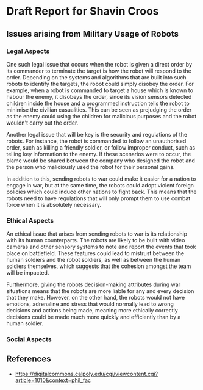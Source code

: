 # Draft Report for Shavin Croos
## Issues arising from Military Usage of Robots

### Legal Aspects
One such legal issue that occurs when the robot is given a direct order by its commander to terminate the target is how the robot will respond to the order. Depending on the systems and algorithms that are built into such robots to identify the targets, the robot could simply disobey the order. For example, when a robot is commanded to target a house which is known to habour the enemy, it disobeys the order, since its vision sensors detected children inside the house and a programmed instruction tells the robot to minimise the civilian casualities. This can be seen as prejudging the order as the enemy could using the children for malicious purposes and the robot wouldn't carry out the order.

Another legal issue that will be key is the security and regulations of the robots. For instance, the robot is commanded to follow an unauthorised order, such as killing a friendly soldier, or follow improper conduct, such as telling key information to the enemy. If these scenarios were to occur, the blame would be shared between the company who designed the robot and the person who maliciously used the robot for their personal gains.

In addition to this, sending robots to war could make it easier for a nation to engage in war, but at the same time, the robots could adopt violent foreign policies which could induce other nations to fight back. This means that the robots need to have regulations that will only prompt them to use combat force when it is absolutely necessary.

### Ethical Aspects
An ethical issue that arises from sending robots to war is its relationship with its human counterparts. The robots are likely to be built with video cameras and other sensory systems to note and report the events that took place on battlefield. These features could lead to mistrust between the human soldiers and the robot soldiers, as well as between the human soldiers themselves, which suggests that the cohesion amongst the team will be impacted.

Furthermore, giving the robots decision-making attributes during war situations means that the robots are more liable for any and every decision that they make. However, on the other hand, the robots would not have emotions, adrenaline and stress that would normally lead to wrong decisions and actions being made, meaning more ethically correctly decisions could be made much more quickly and efficiently than by a human soldier.

### Social Aspects

## References
- https://digitalcommons.calpoly.edu/cgi/viewcontent.cgi?article=1010&context=phil_fac
